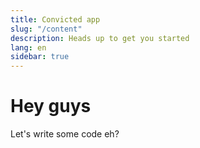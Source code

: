 ```yaml
---
title: Convicted app
slug: "/content"
description: Heads up to get you started
lang: en
sidebar: true
---
```



# Hey guys

Let's write some code eh?
